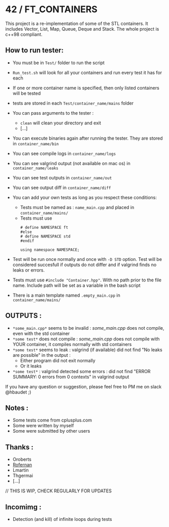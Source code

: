 #	42 / FT_CONTAINERS #

This project is a re-implementation of some of the STL containers.
It includes Vector, List, Map, Queue, Deque and Stack.
The whole project is c++98 compliant.

##	How to run tester:

- You must be in `Test/` folder to run the script

- `Run_test.sh` will look for all your containers and run every test it has for each
- If one or more container name is specified, then only listed containers will be tested
- tests are stored in each `Test/container_name/mains` folder
- You can pass arguments to the tester :
	- `clean` will clean your directory and exit
	- [...]
- You can execute binaries again after running the tester. They are stored in `container_name/bin`
- You can see compile logs in `container_name/logs`
- You can see valgrind output (not available on mac os) in `container_name/leaks`
- You can see test outputs in `container_name/out`
- You can see output diff in `container_name/diff`

- You can add your own tests as long as you respect these conditions:
	- Tests must be named as : `name_main.cpp` and placed in `container_name/mains/`
	- Tests must use
		```#ifndef STD
		# define NAMESPACE ft
		#else
		# define NAMESPACE std
		#endif
	
		using namespace NAMESPACE;

- Test will be run once normally and once with `-D STD` option.
Test will be considered succesfull if outputs do not differ and
 if valgrind finds no leaks or errors.

- Tests must use `#include "Container.hpp"`. With no path prior to the file name. Include path will be set as a variable in the bash script

- There is a main template named `.empty_main.cpp` in `container_name/mains/`

## OUTPUTS :

- `*some_main.cpp*` seems to be invalid : *some_main.cpp* does not compile, even with the std container
- `*some test*` does not compile : *some_main.cpp* does not compile with YOUR container, it compiles normally with std containers
- `*some test*` seems to leak : valgrind (if available) did not find "No leaks are possible" in the output :
	- Either program did not exit normally
	- Or it leaks
- `*some test*` : valgrind detected some errors : did not find "ERROR SUMMARY: 0 errors from 0 contexts" in valgrind output

If you have any question or suggestion, please feel free to PM me on slack @hbaudet ;)

##  Notes :

- Some tests come from cplusplus.com
- Some were written by myself
- Some were submitted by other users


## Thanks :
- Oroberts
- [Rofernan](http://github.com/rofernan42)
- Lmartin
- Thgermai
- [...]

// THIS IS WIP, CHECK REGULARLY FOR UPDATES

## Incomimg :
- Detection (and kill) of infinite loops during tests